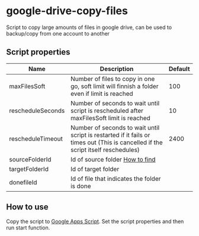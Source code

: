 # google-drive-copy-files

Script to copy large amounts of files in google drive, can be used to backup/copy from one account to another

## Script properties

| Name              | Description                                                                                                                       | Default |
| ----------------- | --------------------------------------------------------------------------------------------------------------------------------- | ------- |
| maxFilesSoft      | Number of files to copy in one go, soft limit will finnish a folder even if limit is reached                                      | 100     |
| rescheduleSeconds | Number of seconds to wait until script is rescheduled after maxFilesSoft limit is reached                                         | 10      |
| rescheduleTimeout | Number of seconds to wait until script is restarted if it fails or times out (This is cancelled if the script itself reschedules) | 2400    |
| sourceFolderId    | Id of source folder [How to find](https://ploi.io/documentation/mysql/where-do-i-get-google-drive-folder-id)                      |         |
| targetFolderId    | Id of target folder                                                                                                               |         |
| donefileId        | Id of file that indicates the folder is done                                                                                      |         |

## How to use

Copy the script to [Google Apps Script](https://script.google.com/home/start). Set the script properties and then run start function.

